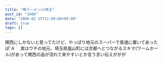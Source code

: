 ```yaml
---
title: "棒ラーメンin埼玉"
post_id: "3400"
date: "2006-02-15T11:09:00+09:00"
draft: true
tags: []
---
```



関西にしかないと思ってたけど、やっぱり地元のスーパーで普通に置いてあったぽ'Ａ｀ 実はウチの地元、埼玉県嵐山町には京都へとつながるスキマ(ワームホール)があって関西の品が流れて来やすいとか言う言い伝えががが
